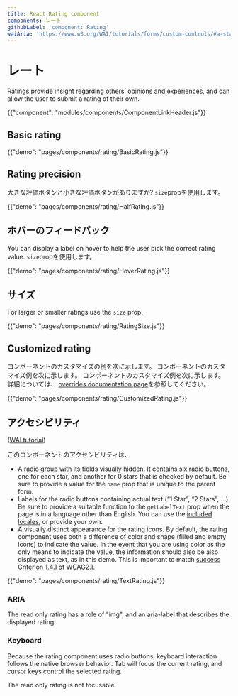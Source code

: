 ```yaml
---
title: React Rating component
components: レート
githubLabel: 'component: Rating'
waiAria: 'https://www.w3.org/WAI/tutorials/forms/custom-controls/#a-star-rating'
---
```


# レート

<p class="description">Ratings provide insight regarding others’ opinions and experiences, and can allow the user to submit a rating of their own.</p>

{{"component": "modules/components/ComponentLinkHeader.js"}}

## Basic rating

{{"demo": "pages/components/rating/BasicRating.js"}}

## Rating precision

大きな評価ボタンと小さな評価ボタンがありますか? `size`propを使用します。

{{"demo": "pages/components/rating/HalfRating.js"}}

## ホバーのフィードバック

You can display a label on hover to help the user pick the correct rating value. `size`propを使用します。

{{"demo": "pages/components/rating/HoverRating.js"}}

## サイズ

For larger or smaller ratings use the `size` prop.

{{"demo": "pages/components/rating/RatingSize.js"}}

## Customized rating

コンポーネントのカスタマイズの例を次に示します。 コンポーネントのカスタマイズ例を次に示します。 コンポーネントのカスタマイズ例を次に示します。 詳細については、 [overrides documentation page](/customization/how-to-customize/)を参照してください。

{{"demo": "pages/components/rating/CustomizedRating.js"}}

## アクセシビリティ

([WAI tutorial](https://www.w3.org/WAI/tutorials/forms/custom-controls/#a-star-rating))

このコンポーネントのアクセシビリティは、

- A radio group with its fields visually hidden. It contains six radio buttons, one for each star, and another for 0 stars that is checked by default. Be sure to provide a value for the `name` prop that is unique to the parent form.
- Labels for the radio buttons containing actual text (“1 Star”, “2 Stars”, …). Be sure to provide a suitable function to the `getLabelText` prop when the page is in a language other than English. You can use the [included locales](https://material-ui.com/guides/localization/), or provide your own.
- A visually distinct appearance for the rating icons. By default, the rating component uses both a difference of color and shape (filled and empty icons) to indicate the value. In the event that you are using color as the only means to indicate the value, the information should also be also displayed as text, as in this demo. This is important to match [success Criterion 1.4.1](https://www.w3.org/TR/WCAG21/#use-of-color) of WCAG2.1.

{{"demo": "pages/components/rating/TextRating.js"}}

### ARIA

The read only rating has a role of "img", and an aria-label that describes the displayed rating.

### Keyboard

Because the rating component uses radio buttons, keyboard interaction follows the native browser behavior. Tab will focus the current rating, and cursor keys control the selected rating.

The read only rating is not focusable.
